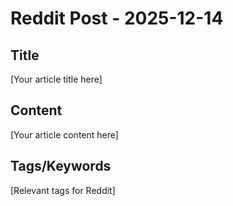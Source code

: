# Reddit Post - 2025-12-14

## Title
[Your article title here]

## Content
[Your article content here]

## Tags/Keywords
[Relevant tags for Reddit]
